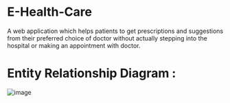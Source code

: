 # E-Health-Care
A web application which helps patients to get prescriptions and suggestions from their preferred choice of doctor without actually stepping into the hospital or making an appointment with doctor.

# Entity Relationship Diagram :

![image](https://user-images.githubusercontent.com/55009076/162016482-a3ca805f-cb1c-4b33-91ef-c691d012d5b3.png)
